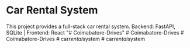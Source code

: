 # Car Rental System 
This project provides a full-stack car rental system. 
Backend: FastAPI, SQLite | Frontend: React 
"# Coimabatore-Drives" 
#   C o i m a b a t o r e - D r i v e s  
 #   C o i m a b a t o r e - D r i v e s  
 #   c a r _ r e n t a l _ s y s t e m  
 #   c a r _ r e n t a l _ s y s t e m  
 